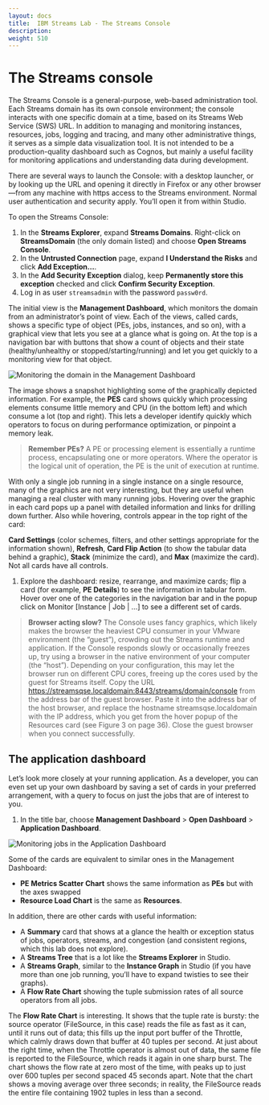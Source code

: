 ```yaml
---
layout: docs
title:  IBM Streams Lab - The Streams Console
description:
weight: 510
---
```


# The Streams console

The Streams Console is a general-purpose, web-based administration tool. Each Streams domain has its own console environment; the console interacts with one specific domain at a time, based on its Streams Web Service (SWS) URL. In addition to managing and monitoring instances, resources, jobs, logging and tracing, and many other administrative things, it serves as a simple data visualization tool. It is not intended to be a production-quality dashboard such as Cognos, but mainly a useful facility for monitoring applications and understanding data during development.

There are several ways to launch the Console: with a desktop launcher, or by looking up the URL and opening it directly in Firefox or any other browser—from any machine with https access to the Streams environment. Normal user authentication and security apply. You’ll open it from within Studio.

To open the Streams Console:

1. 	In the **Streams Explorer**, expand **Streams Domains**. Right-click on **StreamsDomain** (the only domain listed) and choose **Open Streams Console**.
  1. 	In the **Untrusted Connection** page, expand **I Understand the Risks** and click **Add Exception…**.
  1. 	In the **Add Security Exception** dialog, keep **Permanently store this exception** checked and click **Confirm Security Exception**.
  1. 	Log in as user `streamsadmin` with the password `passw0rd`.


  The initial view is the **Management Dashboard**, which monitors the domain from an administrator’s point of view. Each of the views, called cards, shows a specific type of object (PEs, jobs, instances, and so on), with a graphical view that lets you see at a glance what is going on. At the top is a navigation bar with buttons that show a count of objects and their state (healthy/unhealthy or stopped/starting/running) and let you get quickly to a monitoring view for that object.

![Monitoring the domain in the Management Dashboard](https://TBD "Monitoring the domain in the Management Dashboard")

  The image shows a snapshot highlighting some of the graphically depicted information. For example, the **PES** card shows quickly which processing elements consume little memory and CPU (in the bottom left) and which consume a lot (top and right). This lets a developer identify quickly which operators to focus on during performance optimization, or pinpoint a memory leak.

> **Remember PEs?** A PE or processing element is essentially a runtime process, encapsulating one or more operators. Where the operator is the logical unit of operation, the PE is the unit of execution at runtime.

With only a single job running in a single instance on a single resource, many of the graphics are not very interesting, but they are useful when managing a real cluster with many running jobs. Hovering over the graphic in each card pops up a panel with detailed information and links for drilling down further. Also while hovering, controls appear in the top right of the card:

**Card Settings** (color schemes, filters, and other settings appropriate for the information shown), **Refresh**, **Card Flip Action** (to show the tabular data behind a graphic), **Stack** (minimize the card), and **Max** (maximize the card). Not all cards have all controls.

1. 	Explore the dashboard: resize, rearrange, and maximize cards; flip a card (for example, **PE Details**) to see the information in tabular form. Hover over one of the categories in the navigation bar and in the popup click on Monitor [Instance | Job | …] to see a different set of cards.

> **Browser acting slow?** The Console uses fancy graphics, which likely makes the browser the heaviest CPU consumer in your VMware environment (the “guest”), crowding out the Streams runtime and application. If the Console responds slowly or occasionally freezes up, try using a browser in the native environment of your computer (the “host”). Depending on your configuration, this may let the browser run on different CPU cores, freeing up the cores used by the guest for Streams itself.
Copy the URL https://streamsqse.localdomain:8443/streams/domain/console from the address bar of the guest browser. Paste it into the address bar of the host browser, and replace the hostname streamsqse.localdomain with the IP address, which you get from the hover popup of the Resources card (see Figure 3 on page 36). Close the guest browser when you connect successfully.

## The application dashboard

Let’s look more closely at your running application. As a developer, you can even set up your own dashboard by saving a set of cards in your preferred arrangement, with a query to focus on just the jobs that are of interest to you.

1. 	In the title bar, choose **Management Dashboard** > **Open Dashboard** > **Application Dashboard**.

![Monitoring jobs in the  Application Dashboard](https://TBD "Monitoring jobs in the  Application Dashboard")

Some of the cards are equivalent to similar ones in the Management Dashboard:
* **PE Metrics Scatter Chart** shows the same information as **PEs** but with the axes swapped
* **Resource Load Chart** is the same as **Resources**.

In addition, there are other cards with useful information:
* A **Summary** card that shows at a glance the health or exception status of jobs, operators, streams, and congestion (and consistent regions, which this lab does not explore).
* A **Streams Tree** that is a lot like the **Streams Explorer** in Studio.
* A **Streams Graph**, similar to the **Instance Graph** in Studio (if you have more than one job running, you’ll have to expand twisties to see their graphs).
* A **Flow Rate Chart** showing the tuple submission rates of all source operators from all jobs.

The **Flow Rate Chart** is interesting. It shows that the tuple rate is bursty: the source operator (FileSource, in this case) reads the file as fast as it can, until it runs out of data; this fills up the input port buffer of the Throttle, which calmly draws down that buffer at 40 tuples per second. At just about the right time, when the Throttle operator is almost out of data, the same file is reported to the FileSource, which reads it again in one sharp burst. The chart shows the flow rate at zero most of the time, with peaks up to just over 600 tuples per second spaced 45 seconds apart. Note that the chart shows a moving average over three seconds; in reality, the FileSource reads the entire file containing 1902 tuples in less than a second.
